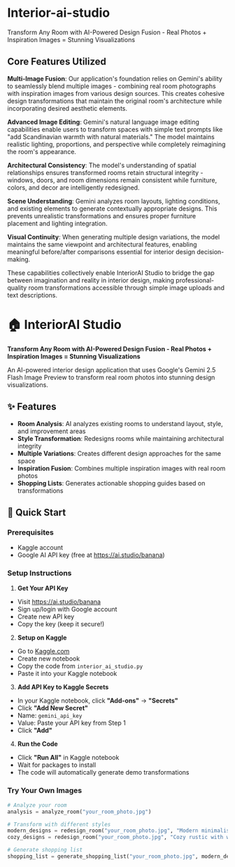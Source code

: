 # Interior-ai-studio
Transform Any Room with AI-Powered Design Fusion - Real Photos + Inspiration Images = Stunning Visualizations


## Core Features Utilized

**Multi-Image Fusion**: Our application's foundation relies on Gemini's ability to seamlessly blend multiple images - combining real room photographs with inspiration images from various design sources. This creates cohesive design transformations that maintain the original room's architecture while incorporating desired aesthetic elements.

**Advanced Image Editing**: Gemini's natural language image editing capabilities enable users to transform spaces with simple text prompts like "add Scandinavian warmth with natural materials." The model maintains realistic lighting, proportions, and perspective while completely reimagining the room's appearance.

**Architectural Consistency**: The model's understanding of spatial relationships ensures transformed rooms retain structural integrity - windows, doors, and room dimensions remain consistent while furniture, colors, and decor are intelligently redesigned.

**Scene Understanding**: Gemini analyzes room layouts, lighting conditions, and existing elements to generate contextually appropriate designs. This prevents unrealistic transformations and ensures proper furniture placement and lighting integration.

**Visual Continuity**: When generating multiple design variations, the model maintains the same viewpoint and architectural features, enabling meaningful before/after comparisons essential for interior design decision-making.

These capabilities collectively enable InteriorAI Studio to bridge the gap between imagination and reality in interior design, making professional-quality room transformations accessible through simple image uploads and text descriptions.


# 🏠 InteriorAI Studio

**Transform Any Room with AI-Powered Design Fusion - Real Photos + Inspiration Images = Stunning Visualizations**

An AI-powered interior design application that uses Google's Gemini 2.5 Flash Image Preview to transform real room photos into stunning design visualizations.

## ✨ Features

- **Room Analysis**: AI analyzes existing rooms to understand layout, style, and improvement areas
- **Style Transformation**: Redesigns rooms while maintaining architectural integrity  
- **Multiple Variations**: Creates different design approaches for the same space
- **Inspiration Fusion**: Combines multiple inspiration images with real room photos
- **Shopping Lists**: Generates actionable shopping guides based on transformations

## 🚀 Quick Start

### Prerequisites
- Kaggle account
- Google AI API key (free at https://ai.studio/banana)

### Setup Instructions

1. **Get Your API Key**
  - Visit https://ai.studio/banana
  - Sign up/login with Google account
  - Create new API key
  - Copy the key (keep it secure!)

2. **Setup on Kaggle**
  - Go to [Kaggle.com](https://www.kaggle.com)
  - Create new notebook
  - Copy the code from `interior_ai_studio.py`
  - Paste it into your Kaggle notebook

3. **Add API Key to Kaggle Secrets**
  - In your Kaggle notebook, click **"Add-ons"** → **"Secrets"**
  - Click **"Add New Secret"**
  - Name: `gemini_api_key`
  - Value: Paste your API key from Step 1
  - Click **"Add"**

4. **Run the Code**
  - Click **"Run All"** in Kaggle notebook
  - Wait for packages to install
  - The code will automatically generate demo transformations

### Try Your Own Images

```python
# Analyze your room
analysis = analyze_room("your_room_photo.jpg")

# Transform with different styles
modern_designs = redesign_room("your_room_photo.jpg", "Modern minimalist with white furniture and plants")
cozy_designs = redesign_room("your_room_photo.jpg", "Cozy rustic with warm woods and soft textures")

# Generate shopping list
shopping_list = generate_shopping_list("your_room_photo.jpg", modern_designs[0])
